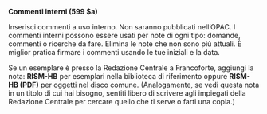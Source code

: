 **Commenti interni (599 $a)**

Inserisci commenti a uso interno. Non saranno pubblicati nell’OPAC. I commenti interni possono essere usati per note di ogni tipo: domande, commenti o ricerche da fare. Elimina le note che non sono più attuali. È miglior pratica firmare i commenti usando le tue iniziali e la data.

Se un esemplare è presso la Redazione Centrale a Francoforte, aggiungi la nota: **RISM-HB** per esemplari nella biblioteca di riferimento oppure **RISM-HB (PDF)** per oggetti nel disco comune. (Analogamente, se vedi questa nota in&nbsp;un titolo di cui hai bisogno, sentiti libero di scrivere agli impiegati della Redazione Centrale per cercare quello che ti serve o farti una copia.)